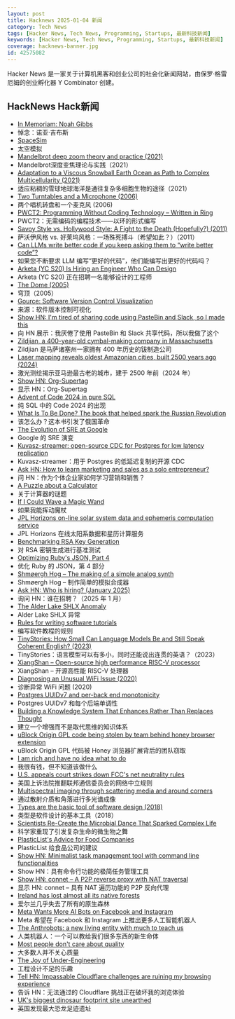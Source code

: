 ```yaml
---
layout: post
title: Hacknews 2025-01-04 新闻
category: Tech News
tags: [Hacker News, Tech News, Programming, Startups, 最新科技新闻]
keywords: [Hacker News, Tech News, Programming, Startups, 最新科技新闻]
coverage: hacknews-banner.jpg
id: 42575082
---
```


Hacker News 是一家关于计算机黑客和创业公司的社会化新闻网站，由保罗·格雷厄姆的创业孵化器 Y Combinator 创建。

## HackNews Hack新闻

- [In Memoriam: Noah Gibbs](https://blog.schwad.org/schwogs/6)
- 悼念：诺亚·吉布斯
- [SpaceSim](https://pavelsevecek.github.io/)
- 太空模拟
- [Mandelbrot deep zoom theory and practice (2021)](https://mathr.co.uk/blog/2021-05-14_deep_zoom_theory_and_practice.html)
- Mandelbrot深度变焦理论与实践（2021）
- [Adaptation to a Viscous Snowball Earth Ocean as Path to Complex Multicellularity (2021)](https://www.journals.uchicago.edu/doi/full/10.1086/716634)
- 适应粘稠的雪球地球海洋是通往复杂多细胞生物的途径（2021）
- [Two Turntables and a Microphone (2006)](https://goodfuzzysounds.com/ma/docs/funnyversion.htm)
- 两个唱机转盘和一个麦克风 (2006)
- [PWCT2: Programming Without Coding Technology – Written in Ring](https://github.com/PWCT/PWCT2)
- PWCT2：无需编码的编程技术——以环的形式编写
- [Savoy Style vs. Hollywood Style: A Fight to the Death (Hopefully?) (2011)](https://swungover.wordpress.com/2011/06/15/savoy-style-vs-hollywood-style-a-fight-to-the-death-hopefully/)
- 萨沃伊风格 vs. 好莱坞风格：一场殊死搏斗（希望如此？）（2011）
- [Can LLMs write better code if you keep asking them to “write better code”?](https://minimaxir.com/2025/01/write-better-code/)
- 如果您不断要求 LLM 编写“更好的代码”，他们能编写出更好的代码吗？
- [Arketa (YC S20) Is Hiring an Engineer Who Can Design]()
- Arketa (YC S20) 正在招聘一名能够设计的工程师
- [The Dome (2005)](https://sites.pitt.edu/~jdnorton/Goodies/Dome/)
- 穹顶（2005）
- [Gource: Software Version Control Visualization](https://github.com/acaudwell/Gource)
- 来源：软件版本控制可视化
- [Show HN: I'm tired of sharing code using PasteBin and Slack, so I made this](https://turbogist.dev)
- 向 HN 展示：我厌倦了使用 PasteBin 和 Slack 共享代码，所以我做了这个
- [Zildjian, a 400-year-old cymbal-making company in Massachusetts](https://www.wbur.org/news/2024/12/16/400-years-zildjian-cymbals-massachusetts)
- Zildjian 是马萨诸塞州一家拥有 400 年历史的钹制造公司
- [Laser mapping reveals oldest Amazonian cities, built 2500 years ago (2024)](https://www.science.org/content/article/laser-mapping-reveals-oldest-amazonian-cities-built-2500-years-ago)
- 激光测绘揭示亚马逊最古老的城市，建于 2500 年前（2024 年）
- [Show HN: Org-Supertag](https://github.com/yibie/org-supertag)
- 显示 HN：Org-Supertag
- [Advent of Code 2024 in pure SQL](http://databasearchitects.blogspot.com/2024/12/advent-of-code-2024-in-pure-sql.html)
- 纯 SQL 中的 Code 2024 的出现
- [What Is To Be Done? The book that helped spark the Russian Revolution](https://onepercentrule.substack.com/p/what-is-to-be-done)
- 该怎么办？这本书引发了俄国革命
- [The Evolution of SRE at Google](https://www.usenix.org/publications/loginonline/evolution-sre-google)
- Google 的 SRE 演变
- [Kuvasz-streamer: open-source CDC for Postgres for low latency replication](https://streamer.kuvasz.io/)
- Kuvasz-streamer：用于 Postgres 的低延迟复制的开源 CDC
- [Ask HN: How to learn marketing and sales as a solo entrepreneur?]()
- 问 HN：作为个体企业家如何学习营销和销售？
- [A Puzzle about a Calculator](https://aperiodical.com/2024/12/a-puzzle-about-a-calculator/)
- 关于计算器的谜题
- [If I Could Wave a Magic Wand](https://wilsoniumite.com/2024/12/30/if-i-could-wave-a-magic-wand/)
- 如果我能挥动魔杖
- [JPL Horizons on-line solar system data and ephemeris computation service](https://ssd.jpl.nasa.gov/horizons/)
- JPL Horizo​​ns 在线太阳系数据和星历计算服务
- [Benchmarking RSA Key Generation](https://words.filippo.io/dispatches/rsa-keygen-bench/)
- 对 RSA 密钥生成进行基准测试
- [Optimizing Ruby's JSON, Part 4](https://byroot.github.io/ruby/json/2024/12/29/optimizing-ruby-json-part-4.html)
- 优化 Ruby 的 JSON，第 4 部分
- [Shmøergh Hog – The making of a simple analog synth](https://www.peterzimon.com/hog/)
- Shmøergh Hog – 制作简单的模拟合成器
- [Ask HN: Who is hiring? (January 2025)]()
- 询问 HN：谁在招聘？（2025 年 1 月）
- [The Alder Lake SHLX Anomaly](https://tavianator.com/2025/shlx.html)
- Alder Lake SHLX 异常
- [Rules for writing software tutorials](https://refactoringenglish.com/chapters/rules-for-software-tutorials/)
- 编写软件教程的规则
- [TinyStories: How Small Can Language Models Be and Still Speak Coherent English? (2023)](https://arxiv.org/abs/2305.07759)
- TinyStories：语言模型可以有多小，同时还能说出连贯的英语？（2023）
- [XiangShan – Open-source high performance RISC-V processor](https://github.com/OpenXiangShan/XiangShan)
- XiangShan – 开源高性能 RISC-V 处理器
- [Diagnosing an Unusual WiFi Issue (2020)](https://ryuuta.net/blog/diagnosing-an-unsual-wifi-issue/)
- 诊断异常 WiFi 问题 (2020)
- [Postgres UUIDv7 and per-back end monotonicity](https://brandur.org/fragments/uuid-v7-monotonicity)
- Postgres UUIDv7 和每个后端单调性
- [Building a Knowledge System That Enhances Rather Than Replaces Thought](https://nsavage.substack.com/p/beyond-rag-building-a-knowledge-management)
- 建立一个增强而不是取代思维的知识体系
- [uBlock Origin GPL code being stolen by team behind honey browser extension](https://old.reddit.com/r/uBlockOrigin/comments/1hr6xjc/ubo_quick_filters_list_being_stolen_by_team/)
- uBlock Origin GPL 代码被 Honey 浏览器扩展背后的团队窃取
- [I am rich and have no idea what to do](https://vinay.sh/i-am-rich-and-have-no-idea-what-to-do-with-my-life/)
- 我很有钱，但不知道该做什么
- [U.S. appeals court strikes down FCC's net neutrality rules](https://www.tvtechnology.com/news/sixth-circuit-of-appeals-strikes-down-fccs-net-neutrality-rules)
- 美国上诉法院推翻联邦通信委员会的网络中立规则
- [Multispectral imaging through scattering media and around corners](https://opg.optica.org/oe/fulltext.cfm?uri=oe-32-27-48786&id=566035)
- 通过散射介质和角落进行多光谱成像
- [Types are the basic tool of software design (2018)](https://www.tedinski.com/2018/12/05/types-as-design-tool.html)
- 类型是软件设计的基本工具（2018）
- [Scientists Re-Create the Microbial Dance That Sparked Complex Life](https://www.quantamagazine.org/scientists-re-create-the-microbial-dance-that-sparked-complex-life-20250102/)
- 科学家重现了引发复杂生命的微生物之舞
- [PlasticList's Advice for Food Companies](https://twitter.com/natfriedman/status/1874884925587087434)
- PlasticList 给食品公司的建议
- [Show HN: Minimalist task management tool with command line functionalities](https://www.minimado.com/)
- Show HN：具有命令行功能的极简任务管理工具
- [Show HN: connet – A P2P reverse proxy with NAT traversal](https://github.com/connet-dev/connet)
- 显示 HN: connet – 具有 NAT 遍历功能的 P2P 反向代理
- [Ireland has lost almost all its native forests](https://worldsensorium.com/ireland-has-lost-almost-all-of-its-native-forests-heres-how-to-bring-them-back/)
- 爱尔兰几乎失去了所有的原生森林
- [Meta Wants More AI Bots on Facebook and Instagram](https://nymag.com/intelligencer/article/meta-wants-more-ai-bots-on-facebook-and-instagram.html)
- Meta 希望在 Facebook 和 Instagram 上推出更多人工智能机器人
- [The Anthrobots: a new living entity with much to teach us](https://thoughtforms.life/meet-the-anthrobots-a-new-living-entity-with-much-to-teach-us/)
- 人类机器人：一个可以教给我们很多东西的新生命体
- [Most people don't care about quality](https://shkspr.mobi/blog/2024/12/most-people-dont-care-about-quality/)
- 大多数人并不关心质量
- [The Joy of Under-Engineering](https://hamvocke.com/blog/under-engineering/)
- 工程设计不足的乐趣
- [Tell HN: Impassable Cloudflare challenges are ruining my browsing experience]()
- 告诉 HN：无法通过的 Cloudflare 挑战正在破坏我的浏览体验
- [UK's biggest dinosaur footprint site unearthed](https://www.bbc.com/news/articles/c24nzeqq1l2o)
- 英国发现最大恐龙足迹遗址

